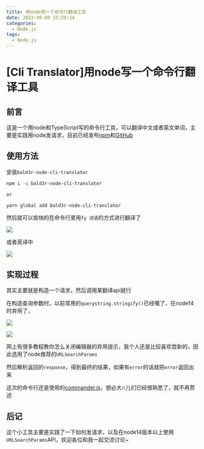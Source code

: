 ```yaml
---
title: 用node写一个命令行翻译工具
date: 2022-08-08 15:29:14
categories:
  - Node.js
tags:
  - Node.js
---
```


# \[Cli Translator]用node写一个命令行翻译工具

## 前言

这是一个用node和TypeScript写的命令行工具，可以翻译中文或者英文单词，主要是实践用node发请求，目前已经发布[npm](https://www.npmjs.com/package/bald3r-node-cli-translator "npm")和[GitHub](https://github.com/baIder/node-translator "GitHub")

## 使用方法

安装`bald3r-node-cli-translator`

```bash
npm i -g bald3r-node-cli-translator

or

yarn global add bald3r-node-cli-translator
```

然后就可以愉快的在命令行里用`fy 词语`的方式进行翻译了

![](https://balder-wang-images.oss-cn-shanghai.aliyuncs.com/img/image_9pBdmyYb5u.png)

或者英译中

![](https://balder-wang-images.oss-cn-shanghai.aliyuncs.com/img/image_t8ScM-XsgT.png)

## 实现过程

其实主要就是构造一个请求，然后调用某翻译api就行

在构造查询参数时，以前常用的`querystring.stringify()`已经噶了，在node14时弃用了，

![](https://balder-wang-images.oss-cn-shanghai.aliyuncs.com/img/20220807220726.png)

![](https://balder-wang-images.oss-cn-shanghai.aliyuncs.com/img/20220807220523.png)

网上有很多教程教你怎么关闭编辑器的弃用提示，我个人还是比较喜欢尝新的，因此选用了node推荐的`URLSearchParams`

然后解析返回的`response`，得到最终的结果，如果有`error`的话就把`error`返回出来

这次的命令行还是使用的[commander.js](https://github.com/tj/commander.js "commander.js")，想必大🔥儿们已经很熟悉了，就不再赘述

## 后记

这个小工具主要是实践了一下如何发请求，以及在node14版本以上使用`URLSearchParams`API，欢迎各位和我一起交流讨论\~
